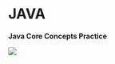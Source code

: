 <h1 style="">JAVA</h1>

<b><p style="">Java Core Concepts Practice</p></b>
<img src="https://user-images.githubusercontent.com/64586387/132404907-142303df-61d4-43aa-a9c4-21b6b190b467.JPG" style=" width=50%; height=50%;">


